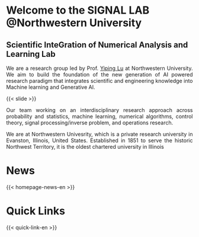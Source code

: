# Welcome to the SIGNAL LAB @Northwestern University


<h2>Scientific InteGration of Numerical Analysis and Learning Lab</h2>

<p style="text-align:justify">
We are a research group led by Prof. <a href="https://2prime.github.io/">Yiping Lu</a> at Northwestern University. We aim to build the foundation of the new generation of AI powered research paradigm that integrates scientific and engineering knowledge into Machine learning and Generative AI.
</p>

{{< slide >}}

<p style="text-align:justify">
Our team working on an interdisciplinary research approach across probability and statistics, machine learning, numerical algorithms, control theory, signal processing/inverse problem, and operations research.
</p>

<p style="text-align:justify">
We are at Northwestern Univesrity, which is a private research university in Evanston, Illinois, United States. Established in 1851 to serve the historic Northwest Territory, it is the oldest chartered university in Illinois
</p>

# News

{{< homepage-news-en >}}

# Quick Links

{{< quick-link-en >}}
